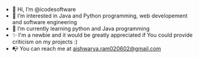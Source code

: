 - 👋 Hi, I’m @icodesoftware
- 👀 I’m interested in Java and Python programming, web developement and software engineering
- 🌱 I’m currently learning python and Java programming
- ✨ I'm a newbie and it would be greatly appreciated if You could provide criticism on my projects :)
- 📭 You can reach me at aishwarya.ram020602@gmail.com
<!---
icodesoftware/icodesoftware is a ✨ special ✨ repository because its `README.md` (this file) appears on your GitHub profile.
You can click the Preview link to take a look at your changes.
--->
